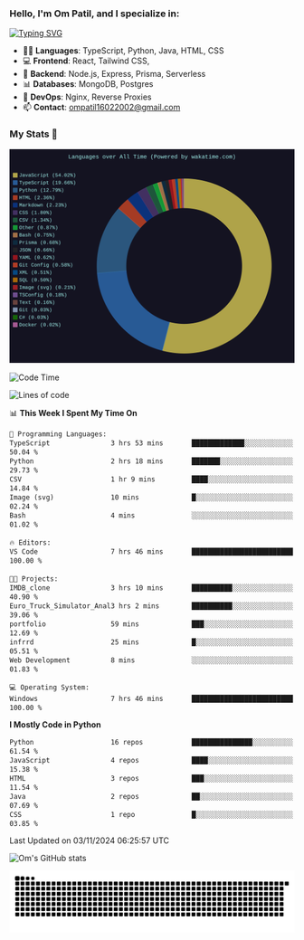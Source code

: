 <h3>Hello, I'm Om Patil, and I specialize in:</h3>

[![Typing SVG](https://readme-typing-svg.demolab.com?font=Fira+Code&pause=1000&color=00F7F6&width=435&lines=Full+Stack+Developer;Node.js+Backend+Developer;React+Frontend+Developer)](https://git.io/typing-svg)

<ul>
  <li>👨‍💻 <strong>Languages</strong>: TypeScript, Python, Java, HTML, CSS</li>
  <li>💻 <strong>Frontend</strong>: React, Tailwind CSS,  </li>
  <li>🦄 <strong>Backend</strong>: Node.js, Express, Prisma, Serverless </li>
  <li>📊 <strong>Databases</strong>: MongoDB, Postgres</li>
  <li>🚀 <strong>DevOps</strong>: Nginx, Reverse Proxies</li>
  <li>📫 <strong>Contact</strong>: <a href="mailto:ompatil16022002@gmail.com">ompatil16022002@gmail.com</a></li>
</ul>


<h3>My Stats 💯</h3>

<img src="wakatime-stats.svg" alt="Wakatime Stats" width="600"/>

<!--  [![Top Langs](https://github-readme-stats.vercel.app/api/top-langs/?username=9OmP&layout=compact&theme=radical)](https://github.com/anuraghazra/github-readme-stats) -->

<!--START_SECTION:waka-->
![Code Time](http://img.shields.io/badge/Code%20Time-87%20hrs%2058%20mins-blue)

![Lines of code](https://img.shields.io/badge/From%20Hello%20World%20I%27ve%20Written-1.5%20million%20lines%20of%20code-blue)

📊 **This Week I Spent My Time On** 

```text
💬 Programming Languages: 
TypeScript               3 hrs 53 mins       █████████████░░░░░░░░░░░░   50.04 % 
Python                   2 hrs 18 mins       ███████░░░░░░░░░░░░░░░░░░   29.73 % 
CSV                      1 hr 9 mins         ████░░░░░░░░░░░░░░░░░░░░░   14.84 % 
Image (svg)              10 mins             █░░░░░░░░░░░░░░░░░░░░░░░░   02.24 % 
Bash                     4 mins              ░░░░░░░░░░░░░░░░░░░░░░░░░   01.02 % 

🔥 Editors: 
VS Code                  7 hrs 46 mins       █████████████████████████   100.00 % 

🐱‍💻 Projects: 
IMDB_clone               3 hrs 10 mins       ██████████░░░░░░░░░░░░░░░   40.90 % 
Euro_Truck_Simulator_Anal3 hrs 2 mins        ██████████░░░░░░░░░░░░░░░   39.06 % 
portfolio                59 mins             ███░░░░░░░░░░░░░░░░░░░░░░   12.69 % 
infrrd                   25 mins             █░░░░░░░░░░░░░░░░░░░░░░░░   05.51 % 
Web Development          8 mins              ░░░░░░░░░░░░░░░░░░░░░░░░░   01.83 % 

💻 Operating System: 
Windows                  7 hrs 46 mins       █████████████████████████   100.00 % 
```

**I Mostly Code in Python** 

```text
Python                   16 repos            ███████████████░░░░░░░░░░   61.54 % 
JavaScript               4 repos             ████░░░░░░░░░░░░░░░░░░░░░   15.38 % 
HTML                     3 repos             ███░░░░░░░░░░░░░░░░░░░░░░   11.54 % 
Java                     2 repos             ██░░░░░░░░░░░░░░░░░░░░░░░   07.69 % 
CSS                      1 repo              █░░░░░░░░░░░░░░░░░░░░░░░░   03.85 % 
```




 Last Updated on 03/11/2024 06:25:57 UTC
<!--END_SECTION:waka-->

![Om's GitHub stats](https://github-readme-stats.vercel.app/api?username=9OmP&show_icons=true&theme=radical)

![snake gif](https://github.com/9OmP/9OmP/blob/output/github-contribution-grid-snake-dark.svg)


